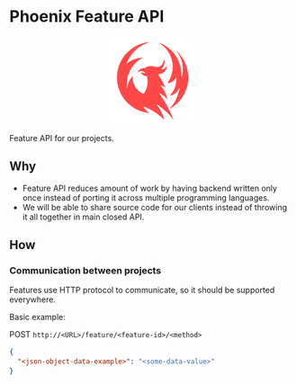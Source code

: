 # Phoenix Feature API

<p align="center">
  <img alt="Logo" src="https://github.com/Phoenix-Gambling/feature/blob/main/src/main/resources/logo.png?raw=true" width="150">
</p>

Feature API for our projects.

## Why

- Feature API reduces amount of work by having backend written only once instead of porting it across multiple programming languages.
- We will be able to share source code for our clients instead of throwing it all together in main closed API.

## How

### Communication between projects

Features use HTTP protocol to communicate, so it should be supported everywhere.

Basic example:

POST `http://<URL>/feature/<feature-id>/<method>`

```json
{
  "<json-object-data-example>": "<some-data-value>"
}
```